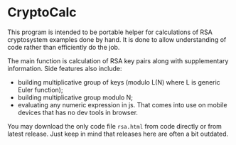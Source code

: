 # CryptoCalc

This program is intended to be portable helper for calculations of RSA cryptosystem examples done by hand. It is done to allow understanding of code rather than efficiently do the job.

The main function is calculation of RSA key pairs along with supplementary information. Side features also include:
* building multiplicative group of keys (modulo L(N) where L is generic Euler function);
* building multiplicative group modulo N;
* evaluating any numeric expression in js. That comes into use on mobile devices that has no dev tools in browser.

You may download the only code file `rsa.html` from code directly or from latest release. Just keep in mind that releases here are often a bit outdated.
